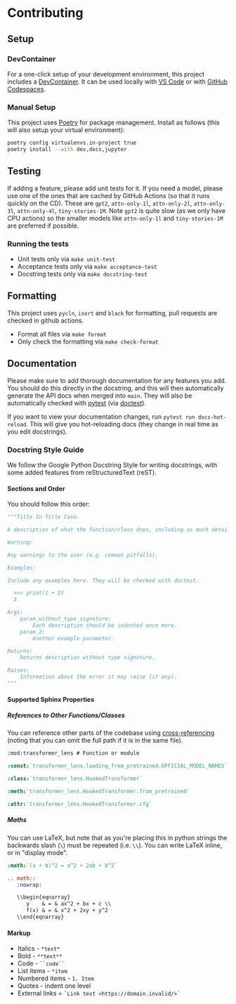 # Contributing

## Setup

### DevContainer

For a one-click setup of your development environment, this project includes a
[DevContainer](https://containers.dev/). It can be used locally with [VS
Code](https://marketplace.visualstudio.com/items?itemName=ms-vscode-remote.remote-containers) or
with [GitHub Codespaces](https://github.com/features/codespaces).

### Manual Setup

This project uses [Poetry](https://python-poetry.org/docs/#installation) for package management.
Install as follows (this will also setup your virtual environment):

```bash
poetry config virtualenvs.in-project true
poetry install --with dev,docs,jupyter
```

## Testing

If adding a feature, please add unit tests for it. If you need a model, please use one of the ones
that are cached by GitHub Actions (so that it runs quickly on the CD). These are `gpt2`,
`attn-only-1l`, `attn-only-2l`, `attn-only-3l`, `attn-only-4l`, `tiny-stories-1M`. Note `gpt2` is
quite slow (as we only have CPU actions) so the smaller models like `attn-only-1l` and
`tiny-stories-1M` are preferred if possible.

### Running the tests

- Unit tests only via `make unit-test`
- Acceptance tests only via `make acceptance-test`
- Docstring tests only via `make docstring-test`

## Formatting

This project uses `pycln`, `isort` and `black` for formatting, pull requests are checked in github
actions.

- Format all files via `make format`
- Only check the formatting via `make check-format`

## Documentation

Please make sure to add thorough documentation for any features you add. You should do this directly
in the docstring, and this will then automatically generate the API docs when merged into `main`.
They will also be automatically checked with [pytest](https://docs.pytest.org/) (via
[doctest](https://docs.python.org/3/library/doctest.html)).

If you want to view your documentation changes, run `pytest run docs-hot-reload`. This will give you
hot-reloading docs (they change in real time as you edit docstrings).

### Docstring Style Guide

We follow the Google Python Docstring Style for writing docstrings, with some added features from
reStructuredText (reST).

#### Sections and Order

You should follow this order:

```python
"""Title In Title Case.

A description of what the function/class does, including as much detail as is necessary to fully understand it.

Warning:

Any warnings to the user (e.g. common pitfalls).

Examples:

Include any examples here. They will be checked with doctest.

  >>> print(1 + 2)
  3

Args:
    param_without_type_signature:
        Each description should be indented once more.
    param_2:
        Another example parameter.

Returns:
    Returns description without type signature.

Raises:
    Information about the error it may raise (if any).
"""
```

#### Supported Sphinx Properties

##### References to Other Functions/Classes

You can reference other parts of the codebase using
[cross-referencing](https://www.sphinx-doc.org/en/master/usage/domains/python.html#cross-referencing-python-objects)
(noting that you can omit the full path if it is in the same file).

```reStructuredText
:mod:transformer_lens # Function or module

:const:`transformer_lens.loading_from_pretrained.OFFICIAL_MODEL_NAMES`

:class:`transformer_lens.HookedTransformer`

:meth:`transformer_lens.HookedTransformer.from_pretrained`

:attr:`transformer_lens.HookedTransformer.cfg`
```

##### Maths

You can use LaTeX, but note that as you're placing this in python strings the backwards slash (`\`)
must be repeated (i.e. `\\`). You can write LaTeX inline, or in "display mode".

```reStructuredText
:math:`(a + b)^2 = a^2 + 2ab + b^2`
```

```reStructuredText
.. math::
   :nowrap:

   \\begin{eqnarray}
      y    & = & ax^2 + bx + c \\
      f(x) & = & x^2 + 2xy + y^2
   \\end{eqnarray}
```

#### Markup

- Italics - `*text*`
- Bold - `**text**`
- Code - ` ``code`` `
- List items - `*item`
- Numbered items - `1. Item`
- Quotes - indent one level
- External links = ``` `Link text <https://domain.invalid/>` ```
